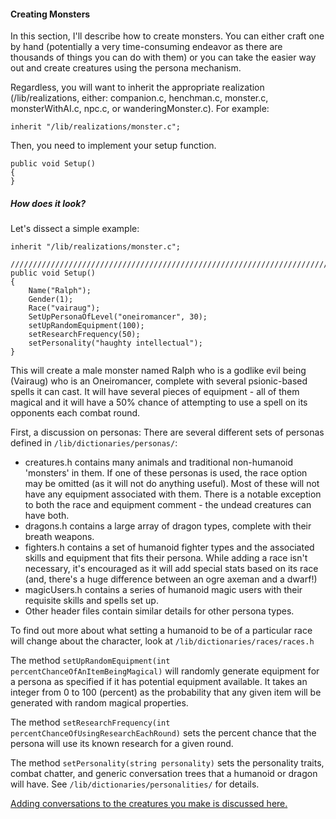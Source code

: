 #### Creating Monsters
In this section, I'll describe how to create monsters. You can either craft one by hand (potentially a very 
time-consuming endeavor as there are thousands of things you can do with them) or you can take the easier way out and create 
creatures using the persona mechanism. 

Regardless, you will want to inherit the appropriate realization (/lib/realizations, either: companion.c, 
henchman.c, monster.c, monsterWithAI.c, npc.c, or wanderingMonster.c). For example:
```
inherit "/lib/realizations/monster.c";
```
Then, you need to implement your setup function.
```
public void Setup()
{
}
```
##### How does it look?
Let's dissect a simple example:
```
inherit "/lib/realizations/monster.c";

/////////////////////////////////////////////////////////////////////////////
public void Setup()
{
    Name("Ralph");
    Gender(1);
    Race("vairaug");
    SetUpPersonaOfLevel("oneiromancer", 30);
    setUpRandomEquipment(100);
    setResearchFrequency(50);
    setPersonality("haughty intellectual");
}
```
This will create a male monster named Ralph who is a godlike evil being (Vairaug) who
is an Oneiromancer, complete with several psionic-based spells it can cast. It will
have several pieces of equipment - all of them magical and it will have a 50% chance of
attempting to use a spell on its opponents each combat round.

First, a discussion on personas: There are several different sets of personas defined in 
`/lib/dictionaries/personas/`:

- creatures.h contains many animals and traditional non-humanoid 'monsters' in them. If one of these 
personas is used, the race option may be omitted (as it will not do anything useful). Most
of these will not have any equipment associated with them. There is a notable exception to both the
race and equipment comment - the undead creatures can have both.
- dragons.h contains a large array of dragon types, complete with their breath weapons.
- fighters.h contains a set of humanoid fighter types and the associated skills and equipment
that fits their persona. While adding a race isn't necessary, it's encouraged as it will add
special stats based on its race (and, there's a huge difference between an ogre axeman and a dwarf!)
- magicUsers.h contains a series of humanoid magic users with their requisite skills and spells set up.
- Other header files contain similar details for other persona types.

To find out more about what setting a humanoid to be of a particular race will change about the
character, look at `/lib/dictionaries/races/races.h`

The method `setUpRandomEquipment(int percentChanceOfAnItemBeingMagical)` will randomly generate
equipment for a persona as specified if it has potential equipment available. It takes an integer 
from 0 to 100 (percent) as the probability that any given item will be generated with random
magical properties.

The method `setResearchFrequency(int percentChanceOfUsingResearchEachRound)` sets the percent 
chance that the persona will use its known research for a given round.

The method `setPersonality(string personality)` sets the personality traits, combat chatter, and
generic conversation trees that a humanoid or dragon will have. See `/lib/dictionaries/personalities/`
for details. 

[Adding conversations to the creatures you make is discussed here.](conversations.md)


